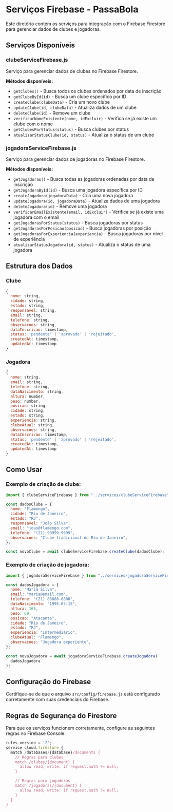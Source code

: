 # Serviços Firebase - PassaBola

Este diretório contém os serviços para integração com o Firebase Firestore para gerenciar dados de clubes e jogadoras.

## Serviços Disponíveis

### clubeServiceFirebase.js

Serviço para gerenciar dados de clubes no Firebase Firestore.

**Métodos disponíveis:**

- `getClubes()` - Busca todos os clubes ordenados por data de inscrição
- `getClubeById(id)` - Busca um clube específico por ID
- `createClube(clubeData)` - Cria um novo clube
- `updateClube(id, clubeData)` - Atualiza dados de um clube
- `deleteClube(id)` - Remove um clube
- `verificarNomeExistente(nome, idExcluir)` - Verifica se já existe um clube com o nome
- `getClubesPorStatus(status)` - Busca clubes por status
- `atualizarStatusClube(id, status)` - Atualiza o status de um clube

### jogadoraServiceFirebase.js

Serviço para gerenciar dados de jogadoras no Firebase Firestore.

**Métodos disponíveis:**

- `getJogadoras()` - Busca todas as jogadoras ordenadas por data de inscrição
- `getJogadoraById(id)` - Busca uma jogadora específica por ID
- `createJogadora(jogadoraData)` - Cria uma nova jogadora
- `updateJogadora(id, jogadoraData)` - Atualiza dados de uma jogadora
- `deleteJogadora(id)` - Remove uma jogadora
- `verificarEmailExistente(email, idExcluir)` - Verifica se já existe uma jogadora com o email
- `getJogadorasPorStatus(status)` - Busca jogadoras por status
- `getJogadorasPorPosicao(posicao)` - Busca jogadoras por posição
- `getJogadorasPorExperiencia(experiencia)` - Busca jogadoras por nível de experiência
- `atualizarStatusJogadora(id, status)` - Atualiza o status de uma jogadora

## Estrutura dos Dados

### Clube

```javascript
{
  nome: string,
  cidade: string,
  estado: string,
  responsavel: string,
  email: string,
  telefone: string,
  observacoes: string,
  dataInscricao: timestamp,
  status: 'pendente' | 'aprovado' | 'rejeitado',
  createdAt: timestamp,
  updatedAt: timestamp
}
```

### Jogadora

```javascript
{
  nome: string,
  email: string,
  telefone: string,
  dataNascimento: string,
  altura: number,
  peso: number,
  posicao: string,
  cidade: string,
  estado: string,
  experiencia: string,
  clubeAtual: string,
  observacoes: string,
  dataInscricao: timestamp,
  status: 'pendente' | 'aprovado' | 'rejeitado',
  createdAt: timestamp,
  updatedAt: timestamp
}
```

## Como Usar

### Exemplo de criação de clube:

```javascript
import { clubeServiceFirebase } from "../services/clubeServiceFirebase";

const dadosClube = {
  nome: "Flamengo",
  cidade: "Rio de Janeiro",
  estado: "RJ",
  responsavel: "João Silva",
  email: "joao@flamengo.com",
  telefone: "(21) 99999-9999",
  observacoes: "Clube tradicional do Rio de Janeiro",
};

const novoClube = await clubeServiceFirebase.createClube(dadosClube);
```

### Exemplo de criação de jogadora:

```javascript
import { jogadoraServiceFirebase } from "../services/jogadoraServiceFirebase";

const dadosJogadora = {
  nome: "Maria Silva",
  email: "maria@email.com",
  telefone: "(21) 88888-8888",
  dataNascimento: "1995-05-15",
  altura: 165,
  peso: 60,
  posicao: "Atacante",
  cidade: "Rio de Janeiro",
  estado: "RJ",
  experiencia: "Intermediário",
  clubeAtual: "Flamengo",
  observacoes: "Jogadora experiente",
};

const novaJogadora = await jogadoraServiceFirebase.createJogadora(
  dadosJogadora
);
```

## Configuração do Firebase

Certifique-se de que o arquivo `src/config/firebase.js` está configurado corretamente com suas credenciais do Firebase.

## Regras de Segurança do Firestore

Para que os serviços funcionem corretamente, configure as seguintes regras no Firebase Console:

```javascript
rules_version = '2';
service cloud.firestore {
  match /databases/{database}/documents {
    // Regras para clubes
    match /clubes/{document} {
      allow read, write: if request.auth != null;
    }

    // Regras para jogadoras
    match /jogadoras/{document} {
      allow read, write: if request.auth != null;
    }
  }
}
```
